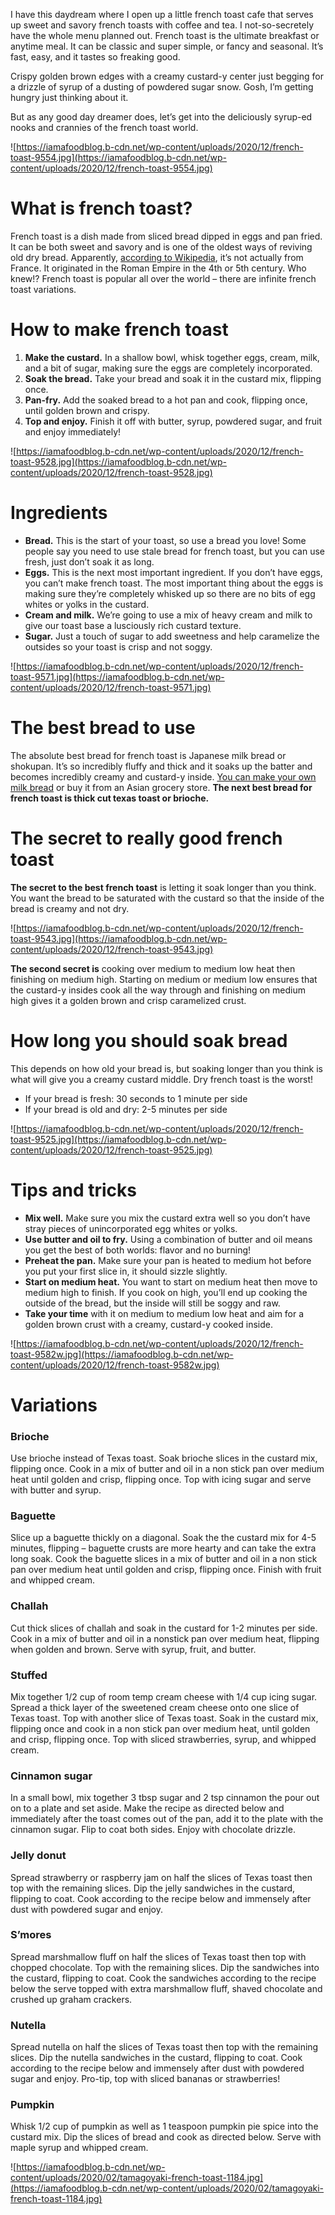 I have this daydream where I open up a little french toast cafe that serves up sweet and savory french toasts with coffee and tea. I not-so-secretely have the whole menu planned out. French toast is the ultimate breakfast or anytime meal. It can be classic and super simple, or fancy and seasonal. It’s fast, easy, and it tastes so freaking good.

Crispy golden brown edges with a creamy custard-y center just begging for a drizzle of syrup of a dusting of powdered sugar snow. Gosh, I’m getting hungry just thinking about it.

But as any good day dreamer does, let’s get into the deliciously syrup-ed nooks and crannies of the french toast world.

![https://iamafoodblog.b-cdn.net/wp-content/uploads/2020/12/french-toast-9554.jpg](https://iamafoodblog.b-cdn.net/wp-content/uploads/2020/12/french-toast-9554.jpg)

# **What is french toast?**

French toast is a dish made from sliced bread dipped in eggs and pan fried. It can be both sweet and savory and is one of the oldest ways of reviving old dry bread. Apparently, [according to Wikipedia](https://en.wikipedia.org/wiki/French_toast), it’s not actually from France. It originated in the Roman Empire in the 4th or 5th century. Who knew!? French toast is popular all over the world – there are infinite french toast variations.

# **How to make french toast**

1. **Make the custard.** In a shallow bowl, whisk together eggs, cream, milk, and a bit of sugar, making sure the eggs are completely incorporated.
2. **Soak the bread.** Take your bread and soak it in the custard mix, flipping once.
3. **Pan-fry.** Add the soaked bread to a hot pan and cook, flipping once, until golden brown and crispy.
4. **Top and enjoy.** Finish it off with butter, syrup, powdered sugar, and fruit and enjoy immediately!

![https://iamafoodblog.b-cdn.net/wp-content/uploads/2020/12/french-toast-9528.jpg](https://iamafoodblog.b-cdn.net/wp-content/uploads/2020/12/french-toast-9528.jpg)

# **Ingredients**

- **Bread.** This is the start of your toast, so use a bread you love! Some people say you need to use stale bread for french toast, but you can use fresh, just don’t soak it as long.
- **Eggs.** This is the next most important ingredient. If you don’t have eggs, you can’t make french toast. The most important thing about the eggs is making sure they’re completely whisked up so there are no bits of egg whites or yolks in the custard.
- **Cream and milk.** We’re going to use a mix of heavy cream and milk to give our toast base a lusciously rich custard texture.
- **Sugar.** Just a touch of sugar to add sweetness and help caramelize the outsides so your toast is crisp and not soggy.

![https://iamafoodblog.b-cdn.net/wp-content/uploads/2020/12/french-toast-9571.jpg](https://iamafoodblog.b-cdn.net/wp-content/uploads/2020/12/french-toast-9571.jpg)

# **The best bread to use**

The absolute best bread for french toast is Japanese milk bread or shokupan. It’s so incredibly fluffy and thick and it soaks up the batter and becomes incredibly creamy and custard-y inside. [You can make your own milk bread](https://iamafoodblog.com/milk-bread/) or buy it from an Asian grocery store. **The next best bread for french toast is thick cut texas toast or brioche.**

# **The secret to really good french toast**

**The secret to the best french toast** is letting it soak longer than you think. You want the bread to be saturated with the custard so that the inside of the bread is creamy and not dry.

![https://iamafoodblog.b-cdn.net/wp-content/uploads/2020/12/french-toast-9543.jpg](https://iamafoodblog.b-cdn.net/wp-content/uploads/2020/12/french-toast-9543.jpg)

**The second secret is** cooking over medium to medium low heat then finishing on medium high. Starting on medium or medium low ensures that the custard-y insides cook all the way through and finishing on medium high gives it a golden brown and crisp caramelized crust.

# **How long you should soak bread**

This depends on how old your bread is, but soaking longer than you think is what will give you a creamy custard middle. Dry french toast is the worst!

- If your bread is fresh: 30 seconds to 1 minute per side
- If your bread is old and dry: 2-5 minutes per side

![https://iamafoodblog.b-cdn.net/wp-content/uploads/2020/12/french-toast-9525.jpg](https://iamafoodblog.b-cdn.net/wp-content/uploads/2020/12/french-toast-9525.jpg)

# **Tips and tricks**

- **Mix well.** Make sure you mix the custard extra well so you don’t have stray pieces of unincorporated egg whites or yolks.
- **Use butter and oil to fry.** Using a combination of butter and oil means you get the best of both worlds: flavor and no burning!
- **Preheat the pan.** Make sure your pan is heated to medium hot before you put your first slice in, it should sizzle slightly.
- **Start on medium heat.** You want to start on medium heat then move to medium high to finish. If you cook on high, you’ll end up cooking the outside of the bread, but the inside will still be soggy and raw.
- **Take your time** with it on medium to medium low heat and aim for a golden brown crust with a creamy, custard-y cooked inside.

![https://iamafoodblog.b-cdn.net/wp-content/uploads/2020/12/french-toast-9582w.jpg](https://iamafoodblog.b-cdn.net/wp-content/uploads/2020/12/french-toast-9582w.jpg)

# **Variations**

### **Brioche**

Use brioche instead of Texas toast. Soak brioche slices in the custard mix, flipping once. Cook in a mix of butter and oil in a non stick pan over medium heat until golden and crisp, flipping once. Top with icing sugar and serve with butter and syrup.

### **Baguette**

Slice up a baguette thickly on a diagonal. Soak the the custard mix for 4-5 minutes, flipping – baguette crusts are more hearty and can take the extra long soak. Cook the baguette slices in a mix of butter and oil in a non stick pan over medium heat until golden and crisp, flipping once. Finish with fruit and whipped cream.

### **Challah**

Cut thick slices of challah and soak in the custard for 1-2 minutes per side. Cook in a mix of butter and oil in a nonstick pan over medium heat, flipping when golden and brown. Serve with syrup, fruit, and butter.

### **Stuffed**

Mix together 1/2 cup of room temp cream cheese with 1/4 cup icing sugar. Spread a thick layer of the sweetened cream cheese onto one slice of Texas toast. Top with another slice of Texas toast. Soak in the custard mix, flipping once and cook in a non stick pan over medium heat, until golden and crisp, flipping once. Top with sliced strawberries, syrup, and whipped cream.

### **Cinnamon sugar**

In a small bowl, mix together 3 tbsp sugar and 2 tsp cinnamon the pour out on to a plate and set aside. Make the recipe as directed below and immediately after the toast comes out of the pan, add it to the plate with the cinnamon sugar. Flip to coat both sides. Enjoy with chocolate drizzle.

### **Jelly donut**

Spread strawberry or raspberry jam on half the slices of Texas toast then top with the remaining slices. Dip the jelly sandwiches in the custard, flipping to coat. Cook according to the recipe below and immensely after dust with powdered sugar and enjoy.

### **S’mores**

Spread marshmallow fluff on half the slices of Texas toast then top with chopped chocolate. Top with the remaining slices. Dip the sandwiches into the custard, flipping to coat. Cook the sandwiches according to the recipe below the serve topped with extra marshmallow fluff, shaved chocolate and crushed up graham crackers.

### **Nutella**

Spread nutella on half the slices of Texas toast then top with the remaining slices. Dip the nutella sandwiches in the custard, flipping to coat. Cook according to the recipe below and immensely after dust with powdered sugar and enjoy. Pro-tip, top with sliced bananas or strawberries!

### **Pumpkin**

Whisk 1/2 cup of pumpkin as well as 1 teaspoon pumpkin pie spice into the custard mix. Dip the slices of bread and cook as directed below. Serve with maple syrup and whipped cream.

![https://iamafoodblog.b-cdn.net/wp-content/uploads/2020/02/tamagoyaki-french-toast-1184.jpg](https://iamafoodblog.b-cdn.net/wp-content/uploads/2020/02/tamagoyaki-french-toast-1184.jpg)
